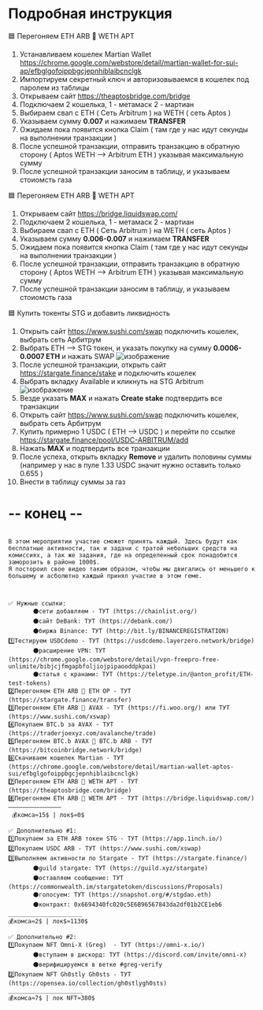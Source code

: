 # Подробная инструкция

🟦 Перегоняем ETH ARB 💱 WETH APT

1. Устанавливаем кошелек Martian Wallet https://chrome.google.com/webstore/detail/martian-wallet-for-sui-ap/efbglgofoippbgcjepnhiblaibcnclgk
2. Импортируем секретный ключ и авторизовываемся в кошелек под паролем из таблицы
3. Открываем сайт https://theaptosbridge.com/bridge
4. Подключаем 2 кошелька, 1 - метамаск 2 - мартиан
5. Выбираем свап с ETH ( Сеть Arbitrum ) на WETH ( сеть Aptos )
6. Указываем сумму __0.007__ и нажимаем __TRANSFER__
7. Ожидаем пока появится кнопка Claim ( там где у нас идут секунды на выполнении транзакции )
8. После успешной транзакции, отправить транзакцию в обратную сторону ( Aptos WETH --> Arbitrum ETH ) указывая максимальную сумму
9. После успешной транзакции заносим в таблицу, и указываем стоиомсть газа


🟦 Перегоняем ETH ARB 💱 WETH APT

1. Открываем сайт https://bridge.liquidswap.com/
2. Подключаем 2 кошелька, 1 - метамаск 2 - мартиан
3. Выбираем свап с ETH ( Сеть Arbitrum ) на WETH ( сеть Aptos )
4. Указываем сумму __0.006-0.007__ и нажимаем __TRANSFER__
5. Ожидаем пока появится кнопка Claim ( там где у нас идут секунды на выполнении транзакции )
6. После успешной транзакции, отправить транзакцию в обратную сторону ( Aptos WETH --> Arbitrum ETH ) указывая максимальную сумму
7. После успешной транзакции заносим в таблицу, и указываем стоиомсть газа

🟦 Купить токенты STG и добавить ликвидность

1. Открыть сайт https://www.sushi.com/swap подключить кошелек, выбрать сеть Арбитрум
2. Выбрать ETH --> STG токен, и указать покупку на сумму __0.0006-0.0007 ETH__ и нажать SWAP ![изображение](https://user-images.githubusercontent.com/17593539/233669777-18ec1e9b-e429-4dfa-8bee-598688693345.png)
3. После успешной транзакции, открыть сайт https://stargate.finance/stake и подключить кошелек
4. Выбрать вкладку Available и кликнуть на STG Arbitrum ![изображение](https://user-images.githubusercontent.com/17593539/233670723-b1d06f28-b27b-4e36-8a59-41babfe4f741.png)
5. Везде указать __MAX__ и нажать __Create stake__ подтвердить все транзакции
6. Открыть сайт https://www.sushi.com/swap подключить кошелек, выбрать сеть Арбитрум
7. Купить примерно 1 USDC ( ETH --> USDC ) и перейти по ссылке https://stargate.finance/pool/USDC-ARBITRUM/add
8. Нажать __MAX__ и подтвердить все транзакции
9. После успеха, открыть вкладку __Remove__ и удалить половины суммы (например у нас в пуле 1.33 USDC значит нужно оставить только 0.655 )
10. Внести в таблицу суммы за газ


# -- конец --


```

В этом мероприятии участие сможет принять каждый. Здесь будут как бесплатные активности, так и задачи с тратой небольших средств на комиссиях, а так же задания, где на определенный срок понадобится заморозить в районе 1000$. 
Я постороил свое видео таким образом, чтобы мы двигались от меньшего к большему и асболютно каждый принял участие в этом геме.



✅ Нужные ссылки:
       ⚫️сети добавляем - ТУТ (https://chainlist.org/)
       ⚫️сайт DeBank: ТУТ (https://debank.com/)
       ⚫️биржа Binance: ТУТ (http://bit.ly/BINANCEREGISTRATION)
1️⃣Тестируем USDCdemo - ТУТ (https://usdcdemo.layerzero.network/bridge)
       ⚫️расширение VPN: ТУТ (https://chrome.google.com/webstore/detail/vpn-freepro-free-unlimite/bibjcjfmgapbfoljiojpipaooddpkpai)
       ⚫️статья с кранами: ТУТ (https://teletype.in/@anton_profit/ETH-test-tokens)
2️⃣Перегоняем ETH ARB 💱 ETH OP - ТУТ (https://stargate.finance/transfer)
3️⃣Перегоняем ETH ARB 💱 AVAX - ТУТ (https://fi.woo.org/) или ТУТ (https://www.sushi.com/xswap) 
4️⃣Покупаем BTC.b за AVAX - ТУТ (https://traderjoexyz.com/avalanche/trade)
5️⃣Перегоняем BTC.b AVAX 💱 BTC.b ARB - ТУТ (https://bitcoinbridge.network/bridge)
6️⃣Скачиваем кошелек Martian - ТУТ (https://chrome.google.com/webstore/detail/martian-wallet-aptos-sui/efbglgofoippbgcjepnhiblaibcnclgk)
7️⃣Перегоняем ETH ARB 💱 WETH APT - ТУТ (https://theaptosbridge.com/bridge)
8️⃣Перегоняем ETH ARB 💱 WETH APT - ТУТ (https://bridge.liquidswap.com/)
———————————————
 💰комса≈15$ | лок$≈0$

✅ Дополнительно #1:
1️⃣Покупаем за ETH ARB токен STG - ТУТ (https://app.1inch.io/) 
2️⃣Покупаем USDC ARB - ТУТ (https://www.sushi.com/xswap) 
3️⃣Выполняем активности по Stargate - ТУТ (https://stargate.finance/)
       ⚫️guild stargate: ТУТ (https://guild.xyz/stargate)
       ⚫️оставляем сообщение: ТУТ (https://commonwealth.im/stargatetoken/discussions/Proposals)
       ⚫️голосуем: ТУТ (https://snapshot.org/#/stgdao.eth)
       ⚫️контракт: 0x6694340fc020c5E6B96567843da2df01b2CE1eb6
_____________________
💰комса≈2$ | лок$≈1130$

✅ Дополнительно #2:
1️⃣Покупаем NFT Omni-X (Greg)  - ТУТ (https://omni-x.io/)
       ⚫️вступаем в дискорд: ТУТ (https://discord.com/invite/omni-x)
       ⚫️верифицируемся в ветке #greg-verify
2️⃣Покупаем NFT Gh0stly Gh0sts - ТУТ (https://opensea.io/collection/gh0stlygh0sts)
_____________________
💰комса≈7$ | лок NFT≈380$

```
